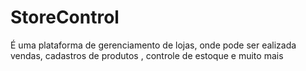 # StoreControl

É uma plataforma de gerenciamento de lojas, onde pode ser ealizada vendas, cadastros de produtos , controle de estoque e muito mais
